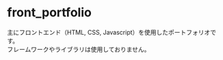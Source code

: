 # front_portfolio

主にフロントエンド（HTML, CSS, Javascript）を使用したポートフォリオです。<br>
フレームワークやライブラリは使用しておりません。<br>
